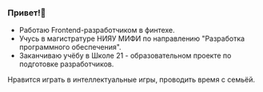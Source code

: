 ### Привет!👋

- Работаю Frontend-разработчиком в финтехе.
- Учусь в магистратуре НИЯУ МИФИ по направлению "Разработка программного обеспечения".
- Заканчиваю учёбу в Школе 21 - образовательном проекте по подготовке разработчиков.

Нравится играть в интеллектуальные игры, проводить время с семьёй.
